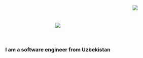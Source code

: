 <img align="right" src="https://visitor-badge.laobi.icu/badge?page_id=salesp07.salesp07" />
​
​
<h1 align="center">
    <img src="https://readme-typing-svg.herokuapp.com/?font=Righteous&size=35&center=true&vCenter=true&width=500&height=70&duration=4000&lines=Hi+There!+👋;+I'm+Murodillo+Rahmataliyev!;" />
</h1>
​<h3 align="center">I am a software engineer from Uzbekistan

</h3>
